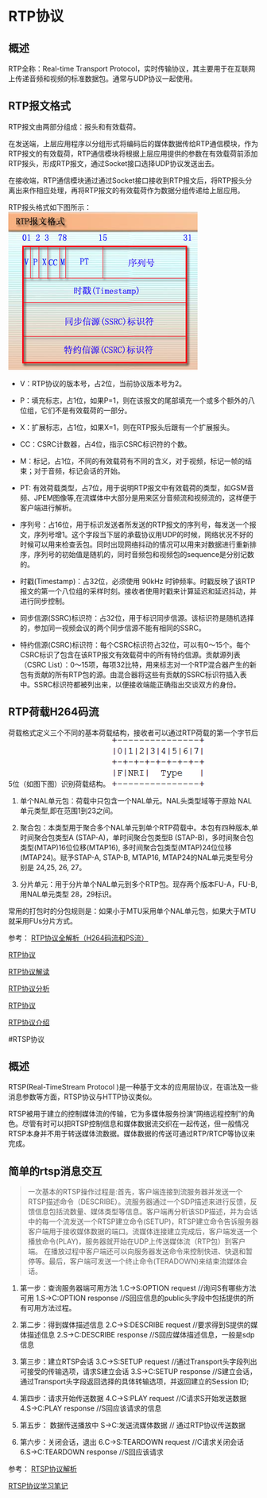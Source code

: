 # RTP协议

## 概述
RTP全称：Real-time Transport Protocol，实时传输协议，其主要用于在互联网上传递音频和视频的标准数据包。通常与UDP协议一起使用。

## RTP报文格式
RTP报文由两部分组成：报头和有效载荷。

在发送端，上层应用程序以分组形式将编码后的媒体数据传给RTP通信模块，作为RTP报文的有效载荷，RTP通信模块将根据上层应用提供的参数在有效载荷前添加RTP报头，形成RTP报文，通过Socket接口选择UDP协议发送出去。

在接收端，RTP通信模块通过通过Socket接口接收到RTP报文后，将RTP报头分离出来作相应处理，再将RTP报文的有效载荷作为数据分组传递给上层应用。

RTP报头格式如下图所示：
![](./RTPHeader.jpg)
- V：RTP协议的版本号，占2位，当前协议版本号为2。

- P：填充标志，占1位，如果P=1，则在该报文的尾部填充一个或多个额外的八位组，它们不是有效载荷的一部分。

- X：扩展标志，占1位，如果X=1，则在RTP报头后跟有一个扩展报头。

- CC：CSRC计数器，占4位，指示CSRC标识符的个数。

- M：标记，占1位，不同的有效载荷有不同的含义，对于视频，标记一帧的结束；对于音频，标记会话的开始。

- PT: 有效荷载类型，占7位，用于说明RTP报文中有效载荷的类型，如GSM音频、JPEM图像等,在流媒体中大部分是用来区分音频流和视频流的，这样便于客户端进行解析。

- 序列号：占16位，用于标识发送者所发送的RTP报文的序列号，每发送一个报文，序列号增1。这个字段当下层的承载协议用UDP的时候，网络状况不好的时候可以用来检查丢包。同时出现网络抖动的情况可以用来对数据进行重新排序，序列号的初始值是随机的，同时音频包和视频包的sequence是分别记数的。

- 时戳(Timestamp)：占32位，必须使用 90kHz 时钟频率。时戳反映了该RTP报文的第一个八位组的采样时刻。接收者使用时戳来计算延迟和延迟抖动，并进行同步控制。

- 同步信源(SSRC)标识符：占32位，用于标识同步信源。该标识符是随机选择的，参加同一视频会议的两个同步信源不能有相同的SSRC。

- 特约信源(CSRC)标识符：每个CSRC标识符占32位，可以有0～15个。每个CSRC标识了包含在该RTP报文有效载荷中的所有特约信源。贡献源列表（CSRC List）：0～15项，每项32比特，用来标志对一个RTP混合器产生的新包有贡献的所有RTP包的源。由混合器将这些有贡献的SSRC标识符插入表中。SSRC标识符都被列出来，以便接收端能正确指出交谈双方的身份。

## RTP荷载H264码流
荷载格式定义三个不同的基本荷载结构，接收者可以通过RTP荷载的第一个字节后5位（如图下图）识别荷载结构。
![](2017-12-25_092408.png)


1)   单个NAL单元包：荷载中只包含一个NAL单元。NAL头类型域等于原始 NAL单元类型,即在范围1到23之间。

2)   聚合包：本类型用于聚合多个NAL单元到单个RTP荷载中。本包有四种版本,单时间聚合包类型A (STAP-A)，单时间聚合包类型B (STAP-B)，多时间聚合包类型(MTAP)16位位移(MTAP16), 多时间聚合包类型(MTAP)24位位移(MTAP24)。赋予STAP-A, STAP-B, MTAP16, MTAP24的NAL单元类型号分别是 24,25, 26, 27。

3)   分片单元：用于分片单个NAL单元到多个RTP包。现存两个版本FU-A，FU-B,用NAL单元类型 28，29标识。

常用的打包时的分包规则是：如果小于MTU采用单个NAL单元包，如果大于MTU就采用FUs分片方式。

参考：
[RTP协议全解析（H264码流和PS流）](http://blog.csdn.net/chen495810242/article/details/39207305)

[RTP协议](http://www.360doc.com/content/11/1009/15/496343_154624612.shtml)

[RTP协议解读](http://blog.csdn.net/niu_gao/article/details/6946781)

[RTP协议分析](http://blog.csdn.net/bripengandre/article/details/2238818)

[RTP协议](https://www.cnblogs.com/qingquan/archive/2011/07/28/2120440.html)

[RTP协议介绍](https://wenku.baidu.com/view/376d9c95da38376baf1fae63.html)





#RTSP协议

## 概述
RTSP(Real-TimeStream Protocol )是一种基于文本的应用层协议，在语法及一些消息参数等方面，RTSP协议与HTTP协议类似。

RTSP被用于建立的控制媒体流的传输，它为多媒体服务扮演“网络远程控制”的角色。尽管有时可以把RTSP控制信息和媒体数据流交织在一起传送，但一般情况RTSP本身并不用于转送媒体流数据。媒体数据的传送可通过RTP/RTCP等协议来完成。

## 简单的rtsp消息交互
> 一次基本的RTSP操作过程是:首先，客户端连接到流服务器并发送一个RTSP描述命令（DESCRIBE）。流服务器通过一个SDP描述来进行反馈，反馈信息包括流数量、媒体类型等信息。客户端再分析该SDP描述，并为会话中的每一个流发送一个RTSP建立命令(SETUP)，RTSP建立命令告诉服务器客户端用于接收媒体数据的端口。流媒体连接建立完成后，客户端发送一个播放命令(PLAY)，服务器就开始在UDP上传送媒体流（RTP包）到客户端。 在播放过程中客户端还可以向服务器发送命令来控制快进、快退和暂停等。最后，客户端可发送一个终止命令(TERADOWN)来结束流媒体会话。

1. 第一步：查询服务器端可用方法
1.C->S:OPTION request	    //询问S有哪些方法可用
1.S->C:OPTION response      //S回应信息的public头字段中包括提供的所有可用方法过程。

2. 第二步：得到媒体描述信息
2.C->S:DESCRIBE request     //要求得到S提供的媒体描述信息
2.S->C:DESCRIBE response    //S回应媒体描述信息，一般是sdp信息

3. 第三步：建立RTSP会话
3.C->S:SETUP request        //通过Transport头字段列出可接受的传输选项，请求S建立会话
3.S->C:SETUP response       //S建立会话，通过Transport头字段返回选择的具体转输选项，并返回建立的Session ID;

4. 第四步：请求开始传送数据
4.C->S:PLAY request        //C请求S开始发送数据
4.S->C:PLAY response       //S回应该请求的信息

5. 第五步： 数据传送播放中
S->C:发送流媒体数据         // 通过RTP协议传送数据

6. 第六步：关闭会话，退出
6.C->S:TEARDOWN request   //C请求关闭会话
6.S->C:TEARDOWN response  //S回应该请求

参考：
[RTSP协议解析](http://blog.csdn.net/rongdeguoqian/article/details/17888407)

[RTSP协议学习笔记](http://blog.csdn.net/leixiaohua1020/article/details/11955341)